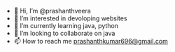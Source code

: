 - 👋 Hi, I’m @prashanthveera
- 👀 I’m interested in devoloping websites
- 🌱 I’m currently learning java, python
- 💞️ I’m looking to collaborate on java
- 📫 How to reach me prashanthkumar696@gmail.com
<!---
prashanthveera/prashanthveera is a ✨ special ✨ repository because its `README.md` (this file) appears on your GitHub profile.
You can click the Preview link to take a look at your changes.
--->
